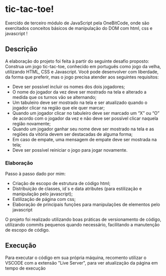 # tic-tac-toe!
Exercído de terceiro módulo de JavaScript pela OneBitCode, onde são exercitados conceitos básicos de manipulação do DOM com html, css e javascript !

## Descrição
A elaboração do projeto foi feita à partir do seguinte desafio proposto: 
Construa um jogo tic-tac-toe, conhecido em português como jogo da velha, utilizando HTML, CSS e Javascript. Você pode desenvolver com liberdade, da forma que preferir, mas o jogo precisa atender aos seguintes requisitos:

- Deve ser possível incluir os nomes dos dois jogadores;
- O nome do jogador da vez deve ser mostrado na tela e alterado a medida que os turnos vão se alternando;
- Um tabuleiro deve ser mostrado na tela e ser atualizado quando o jogador clicar na região que ele quer marcar;
- Quando um jogador clicar no tabuleiro deve ser marcado um “X” ou “O” de acordo com o jogador da vez e não deve ser possível clicar naquela região novamente;
- Quando um jogador ganhar seu nome deve ser mostrado na tela e as regiões da vitória devem ser destacadas de alguma forma;
- Em caso de empate, uma mensagem de empate deve ser mostrada na tela;
- Deve ser possível reiniciar o jogo para jogar novamente.

### Elaboração
Passo à passo dado por mim: 
- Criação de escopo de estrutura de código html;
- Distribuição de classes, id´s e data atributes (para estilização e manipulação pelo javascript);
- Estilização de página com css;
- Elaboração de principais funções para manipulações de elementos pelo javascript

O projeto foi realizado utilizando boas práticas de versionamento de código, utilizando commits pequenos quando necessário, facilitando 
a manutenção de escopo de código.

## Execução
Para executar o código em sua própria máquina, recomento utilizar o VSCODE com a extensão "Live Server", para 
ver atualização da página em tempo de execução